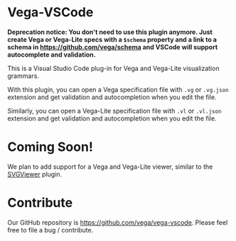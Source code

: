# Vega-VSCode

**Deprecation notice: You don't need to use this plugin anymore. Just create Vega or Vega-Lite specs with a `$schema` property and a link to a schema in https://github.com/vega/schema and VSCode will support autocomplete and validation.**

This is a Visual Studio Code plug-in for Vega and Vega-Lite visualization grammars.

With this plugin, you can open a Vega specification file with `.vg` or `.vg.json` extension
and get validation and autocompletion when you edit the file.

Similarly, you can open a Vega-Lite specification file with `.vl` or `.vl.json` extension
and get validation and autocompletion when you edit the file.


# Coming Soon!

We plan to add support for a Vega and Vega-Lite viewer, similar to the [SVGViewer](https://github.com/cssho/vscode-svgviewer) plugin.


# Contribute

Our GitHub repository is https://github.com/vega/vega-vscode. Please feel free to file a bug / contribute. 
